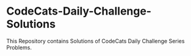# CodeCats-Daily-Challenge-Solutions
This Repository contains Solutions of CodeCats Daily Challenge Series Problems.
